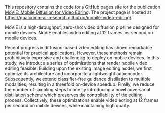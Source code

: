 This repository contains the code for a GitHub pages site for the publication [MoViE: Mobile Diffusion for Video Editing](https://arxiv.org/abs/2412.06578). The project page is hosted at https://qualcomm-ai-research.github.io/mobile-video-editing/. 

MoViE is a high-throughput, zero-shot video diffusion pipeline designed for mobile devices. MoViE enables video editing at 12 frames per second on mobile devices.

Recent progress in diffusion-based video editing has shown remarkable potential for practical applications. However, these methods remain prohibitively expensive and challenging to deploy on mobile devices. In this study, we introduce a series of optimizations that render mobile video editing feasible. Building upon the existing image editing model, we first optimize its architecture and incorporate a lightweight autoencoder. Subsequently, we extend classifier-free guidance distillation to multiple modalities, resulting in a threefold on-device speedup. Finally, we reduce the number of sampling steps to one by introducing a novel adversarial distillation scheme which preserves the controllability of the editing process. Collectively, these optimizations enable video editing at 12 frames per second on mobile devices, while maintaining high quality.